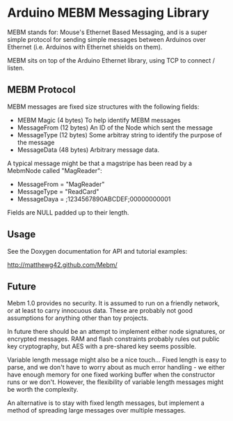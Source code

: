 Arduino MEBM Messaging Library
==============================

MEBM stands for: Mouse's Ethernet Based Messaging, and is a super
simple protocol for sending simple messages between Arduinos over
Ethernet (i.e. Arduinos with Ethernet shields on them).

MEBM sits on top of the Arduino Ethernet library, using TCP to
connect / listen.

MEBM Protocol
-------------

MEBM messages are fixed size structures with the following fields:
- MEBM Magic	(4 bytes)	To help identify MEBM messages
- MessageFrom	(12 bytes)	An ID of the Node which sent the message
- MessageType	(12 bytes)	Some arbitray string to identify the purpose of the message
- MessageData	(48 bytes)	Arbitrary message data.

A typical message might be that a magstripe has been read by a
MebmNode called "MagReader":
- MessageFrom = "MagReader"
- MessageType = "ReadCard"
- MessageDaya = ;1234567890ABCDEF;00000000001

Fields are NULL padded up to their length.

Usage
-----

See the Doxygen documentation for API and tutorial examples:

<http://matthewg42.github.com/Mebm/>

Future
------

Mebm 1.0 provides no security. It is assumed to run on a friendly
network, or at least to carry innocuous data. These are probably
not good assumptions for anything other than toy projects.

In future there should be an attempt to implement either node
signatures, or encrypted messages.  RAM and flash constraints
probably rules out public key cryptography, but AES with a pre-shared
key seems possible.

Variable length message might also be a nice touch...  Fixed length
is easy to parse, and we don't have to worry about as much error 
handling - we either have enough memory for one fixed working buffer
when the constructor runs or we don't.  However, the flexibility 
of variable length messages might be worth the complexity.

An alternative is to stay with fixed length messages, but implement
a method of spreading large messages over multiple messages.

